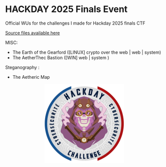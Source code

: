 # HACKDAY 2025 Finals Event
Official WUs for the challenges I made for Hackday 2025 finals CTF 

<a href="https://github.com/Ax8457/HACKDAY/tree/main/Hackday2025/Finals" >Source files available here</a>

MISC: 

- The Earth of the Gearford ([LINUX] crypto over the web | web | system)
- The AetherThec Bastion ([WIN] web | system )

Steganography : 

- The Aetheric Map

<p align="center"><img src="hackday-logo-2025.png" style="width:50%">
</p>

